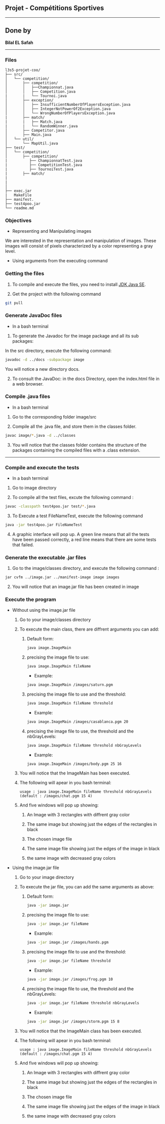 ## Projet - Compétitions Sportives
---

## Done by

**Bilal EL Safah**


---

### Files

```text
l3s5-projet-coo/
├── src/
│   └── competition/
│       ├── competition/
│       │   ├──Championnat.java
│       │   ├── Competition.java
|       |   └── Tournoi.java
│       ├── exception/
│       │   ├── InsufficientNumberOfPlayersException.java
│       │   ├── IntegerNotPowerOf2Exception.java
│       │   └── WrongNumberOfPlayersException.java
|       ├── match/
|       |   ├── Match.java
|       |   └── RandomWinner.java
│       ├── Competitor.java
│       ├── Main.java
│   └── util/
│       └── MapUtil.java
├── test/
│   └── competition/
│       ├── competition/
|          ├── ChampionnatTest.java
|          ├── CompetitionTest.java
|          ├── TournoiTest.java
|       ├── match/
|
|
│
├── exec.jar
|   MakeFile
├── manifest.
├── test4poo.jar
└── readme.md
```

### Objectives
*  Representing and Manipulating images

We are interested in the representation and manipulation of images. These images will consist of pixels characterized by a color representing a gray level.

*  Using arguments from the executing command



### Getting the files
1. To compile and execute the files, you need to install [JDK Java SE](https://www.oracle.com/java/technologies/javase-downloads.html).

2. Get the project with the following command
```bash
git pull
```





### Generate JavaDoc files
* In a bash terminal

1. To generate the Javadoc for the image package and all its sub packages:

In the src directory, execute the following command:
```bash
javadoc -d ../docs -subpackage image
```


You will notice a new directory docs.

2.  To consult the JavaDoc: in the docs Directory, open the index.html file in a web browser.



### Compile .java files
* In a bash terminal

1. Go to the corresponding folder image/src

2. Compile all the .java file, and store them in the classes folder.
```bash
javac image/*.java -d ../classes
```

3. You will notice that the classes folder contains the structure of the packages containing the compiled files with a .class extension.


-------------------------------------------------------------------------------------------------------

### Compile and execute the tests
* In a bash terminal

1. Go to image directory

2. To compile all the test files, excute the following command :
```bash
javac -classpath test4poo.jar test/*.java
```

3. To Execute a test FileNameTest, execute the following command
```bash
java -jar test4poo.jar FileNameTest
```

4. A graphic interface will pop up. A green line means that all the tests have been passed correctly, a red line means that there are some tests that failed.



### Generate the executable .jar files
1. Go to the image/classes directory, and execute the following command :
```bash
jar cvfm ../image.jar ../manifest-image image images
```

2. You will notice that an image.jar file has been created in image




### Execute the program
* Without using the image.jar file

    1. Go to your image/classes directory

    2. To execute the main class, there are diffrent arguments you can add:

        1. Default form:

           ```bash
           java image.ImageMain
           ```

        2. precising the image file to use:

           ```bash
           java image.ImageMain fileName
           ```
           * Example:
           ```bash
           java image.ImageMain /images/saturn.pgm
           ```

        3. precising the image file to use and the threshold:

           ```bash
           java image.ImageMain fileName threshold
           ```
           * Example:
           ```bash
           java image.ImageMain /images/casablanca.pgm 20
           ```

        4. precising the image file to use, the threshold and the nbGrayLevels:

           ```bash
           java image.ImageMain fileName threshold nbGrayLevels
           ```
           * Example:
           ```bash
           java image.ImageMain /images/body.pgm 25 16
           ```

    3. You will notice that the ImageMain has been executed.

    4. The following will apear in you bash terminal:
       ```text
       usage : java image.ImageMain fileName threshold nbGrayLevels (default : /images/chat.pgm 15 4)
       ```

    5. And five windows will pop up showing:

        1. An Image with 3 rectangles with diffrent gray color

        2. The same image but showing just the edges of the rectangles in black

        3. The chosen image file

        4. The same image file showing just the edges of the image in black

        5. the same image with decreased gray colors

* Using the image.jar file

    1. Go to your image directory

    2. To execute the jar file, you can add the same arguments as above:

        1. Default form:

           ```bash
           java -jar image.jar
           ```

        2. precising the image file to use:

           ```bash
           java -jar image.jar fileName
           ```
           * Example:
           ```bash
           java -jar image.jar /images/hands.pgm
           ```

        3. precising the image file to use and the threshold:

           ```bash
           java -jar image.jar fileName threshold
           ```
           * Example:
           ```bash
           java -jar image.jar /images/frog.pgm 10
           ```

        4. precising the image file to use, the threshold and the nbGrayLevels:

           ```bash
           java -jar image.jar fileName threshold nbGrayLevels
           ```
           * Example:
           ```bash
           java -jar image.jar /images/storm.pgm 15 8
           ```

    3. You will notice that the ImageMain class has been executed.

    4. The following will apear in you bash terminal:
       ```text
       usage : java image.ImageMain fileName threshold nbGrayLevels (default : /images/chat.pgm 15 4)
       ```

    5. And five windows will pop up showing:

        1. An Image with 3 rectangles with diffrent gray color

        2. The same image but showing just the edges of the rectangles in black

        3. The chosen image file

        4. The same image file showing just the edges of the image in black

        5. the same image with decreased gray colors
